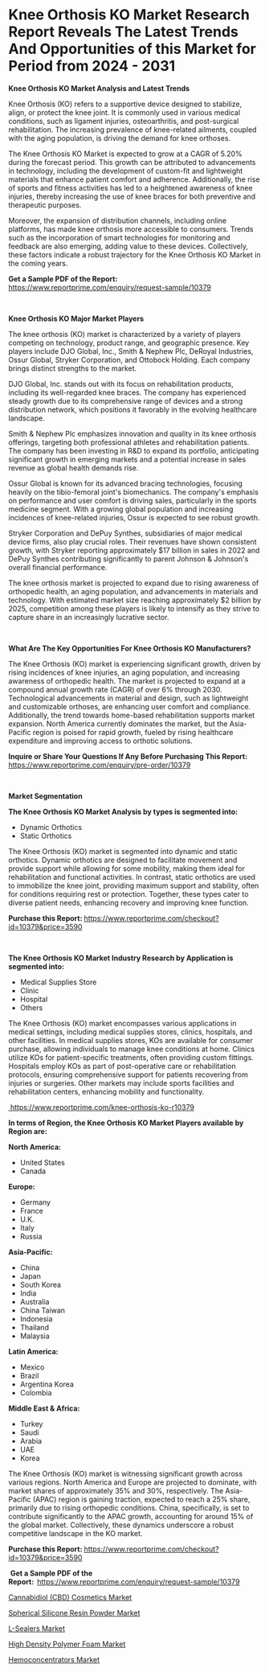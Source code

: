 <p><h1>Knee Orthosis KO Market Research Report Reveals The Latest Trends And Opportunities of this Market for Period from 2024 - 2031</h1></p><p><strong>Knee Orthosis KO Market Analysis and Latest Trends</strong></p>
<p><p>Knee Orthosis (KO) refers to a supportive device designed to stabilize, align, or protect the knee joint. It is commonly used in various medical conditions, such as ligament injuries, osteoarthritis, and post-surgical rehabilitation. The increasing prevalence of knee-related ailments, coupled with the aging population, is driving the demand for knee orthoses. </p><p>The Knee Orthosis KO Market is expected to grow at a CAGR of 5.20% during the forecast period. This growth can be attributed to advancements in technology, including the development of custom-fit and lightweight materials that enhance patient comfort and adherence. Additionally, the rise of sports and fitness activities has led to a heightened awareness of knee injuries, thereby increasing the use of knee braces for both preventive and therapeutic purposes. </p><p>Moreover, the expansion of distribution channels, including online platforms, has made knee orthosis more accessible to consumers. Trends such as the incorporation of smart technologies for monitoring and feedback are also emerging, adding value to these devices. Collectively, these factors indicate a robust trajectory for the Knee Orthosis KO Market in the coming years.</p></p>
<p><strong>Get a Sample PDF of the Report:&nbsp;</strong> <a href="https://www.reportprime.com/enquiry/request-sample/10379">https://www.reportprime.com/enquiry/request-sample/10379</a></p>
<p>&nbsp;</p>
<p><strong>Knee Orthosis KO Major Market Players</strong></p>
<p><p>The knee orthosis (KO) market is characterized by a variety of players competing on technology, product range, and geographic presence. Key players include DJO Global, Inc., Smith & Nephew Plc, DeRoyal Industries, Ossur Global, Stryker Corporation, and Ottobock Holding. Each company brings distinct strengths to the market.</p><p>DJO Global, Inc. stands out with its focus on rehabilitation products, including its well-regarded knee braces. The company has experienced steady growth due to its comprehensive range of devices and a strong distribution network, which positions it favorably in the evolving healthcare landscape.</p><p>Smith & Nephew Plc emphasizes innovation and quality in its knee orthosis offerings, targeting both professional athletes and rehabilitation patients. The company has been investing in R&D to expand its portfolio, anticipating significant growth in emerging markets and a potential increase in sales revenue as global health demands rise.</p><p>Ossur Global is known for its advanced bracing technologies, focusing heavily on the tibio-femoral joint's biomechanics. The company's emphasis on performance and user comfort is driving sales, particularly in the sports medicine segment. With a growing global population and increasing incidences of knee-related injuries, Ossur is expected to see robust growth.</p><p>Stryker Corporation and DePuy Synthes, subsidiaries of major medical device firms, also play crucial roles. Their revenues have shown consistent growth, with Stryker reporting approximately $17 billion in sales in 2022 and DePuy Synthes contributing significantly to parent Johnson & Johnson's overall financial performance.</p><p>The knee orthosis market is projected to expand due to rising awareness of orthopedic health, an aging population, and advancements in materials and technology. With estimated market size reaching approximately $2 billion by 2025, competition among these players is likely to intensify as they strive to capture share in an increasingly lucrative sector.</p></p>
<p>&nbsp;</p>
<p><strong>What Are The Key Opportunities For Knee Orthosis KO Manufacturers?</strong></p>
<p><p>The Knee Orthosis (KO) market is experiencing significant growth, driven by rising incidences of knee injuries, an aging population, and increasing awareness of orthopedic health. The market is projected to expand at a compound annual growth rate (CAGR) of over 6% through 2030. Technological advancements in material and design, such as lightweight and customizable orthoses, are enhancing user comfort and compliance. Additionally, the trend towards home-based rehabilitation supports market expansion. North America currently dominates the market, but the Asia-Pacific region is poised for rapid growth, fueled by rising healthcare expenditure and improving access to orthotic solutions.</p></p>
<p><strong>Inquire or Share Your Questions If Any Before Purchasing This Report:</strong> <a href="https://www.reportprime.com/enquiry/pre-order/10379">https://www.reportprime.com/enquiry/pre-order/10379</a></p>
<p>&nbsp;</p>
<p><strong>Market Segmentation</strong></p>
<p><strong>The Knee Orthosis KO Market Analysis by types is segmented into:</strong></p>
<p><ul><li>Dynamic Orthotics</li><li>Static Orthotics</li></ul></p>
<p><p>The Knee Orthosis (KO) market is segmented into dynamic and static orthotics. Dynamic orthotics are designed to facilitate movement and provide support while allowing for some mobility, making them ideal for rehabilitation and functional activities. In contrast, static orthotics are used to immobilize the knee joint, providing maximum support and stability, often for conditions requiring rest or protection. Together, these types cater to diverse patient needs, enhancing recovery and improving knee function.</p></p>
<p><strong>Purchase this Report:&nbsp;</strong><a href="https://www.reportprime.com/checkout?id=10379&price=3590">https://www.reportprime.com/checkout?id=10379&price=3590</a></p>
<p>&nbsp;</p>
<p><strong>The Knee Orthosis KO Market Industry Research by Application is segmented into:</strong></p>
<p><ul><li>Medical Supplies Store</li><li>Clinic</li><li>Hospital</li><li>Others</li></ul></p>
<p><p>The Knee Orthosis (KO) market encompasses various applications in medical settings, including medical supplies stores, clinics, hospitals, and other facilities. In medical supplies stores, KOs are available for consumer purchase, allowing individuals to manage knee conditions at home. Clinics utilize KOs for patient-specific treatments, often providing custom fittings. Hospitals employ KOs as part of post-operative care or rehabilitation protocols, ensuring comprehensive support for patients recovering from injuries or surgeries. Other markets may include sports facilities and rehabilitation centers, enhancing mobility and functionality.</p></p>
<p><a href="https://www.reportprime.com/knee-orthosis-ko-r10379">&nbsp;https://www.reportprime.com/knee-orthosis-ko-r10379</a></p>
<p><strong>In terms of Region, the Knee Orthosis KO Market Players available by Region are:</strong></p>
<p>
    <p> <strong> North America: </strong>
        <ul>
            <li>United States</li>
            <li>Canada</li>
        </ul>
        </p> 
    <p> <strong> Europe: </strong>
        <ul>
            <li>Germany</li>
            <li>France</li>
            <li>U.K.</li>
            <li>Italy</li>
            <li>Russia</li>
        </ul>
        </p> 
    <p> <strong> Asia-Pacific: </strong>
        <ul>
            <li>China</li>
            <li>Japan</li>
            <li>South Korea</li>
            <li>India</li>
            <li>Australia</li>
            <li>China Taiwan</li>
            <li>Indonesia</li>
            <li>Thailand</li>
            <li>Malaysia</li>
        </ul>
        </p> 
    <p> <strong> Latin America: </strong>
        <ul>
            <li>Mexico</li>
            <li>Brazil</li>
            <li>Argentina Korea</li>
            <li>Colombia</li>
        </ul>
        </p> 
    <p> <strong> Middle East & Africa: </strong>
        <ul>
            <li>Turkey</li>
            <li>Saudi</li>
            <li>Arabia</li>
            <li>UAE</li>
            <li>Korea</li>
        </ul>
    </p>
    </p>
<p><p>The Knee Orthosis (KO) market is witnessing significant growth across various regions. North America and Europe are projected to dominate, with market shares of approximately 35% and 30%, respectively. The Asia-Pacific (APAC) region is gaining traction, expected to reach a 25% share, primarily due to rising orthopedic conditions. China, specifically, is set to contribute significantly to the APAC growth, accounting for around 15% of the global market. Collectively, these dynamics underscore a robust competitive landscape in the KO market.</p></p>
<p><strong>Purchase this Report: </strong><a href="https://www.reportprime.com/checkout?id=10379&price=3590">https://www.reportprime.com/checkout?id=10379&price=3590</a></p>
<p>&nbsp;<strong>Get a Sample PDF of the Report:&nbsp;&nbsp;</strong><a href="https://www.reportprime.com/enquiry/request-sample/10379">https://www.reportprime.com/enquiry/request-sample/10379</a></p>
<p><strong></strong></p>
<p><p><a href="https://medium.com/@joann3ajg/the-global-market-overview-of-the-cannabidiol-cbd-cosmetics-market-provides-a-unique-78b751e55cb2">Cannabidiol (CBD) Cosmetics Market</a></p><p><a href="https://issuu.com/reportprime-2/docs/spherical-silicone-resin-powder-mar_a1c53c39547ef2">Spherical Silicone Resin Powder Market</a></p><p><a href="https://issuu.com/reportprime-2/docs/l-sealers-market-size-2030.pptx_14eb553ae6944b">L-Sealers Market</a></p><p><a href="https://medium.com/@joann3ajg/the-market-for-high-density-polymer-foam-market-is-examined-in-this-report-along-with-the-00fa7f095908">High Density Polymer Foam Market</a></p><p><a href="https://www.linkedin.com/pulse/hemoconcentrators-market-forecasts-trends-impact-analysis-2024-p13vf?trackingId=40nRfi8qSNSVqQqxZYqRRQ%3D%3D">Hemoconcentrators Market</a></p></p>